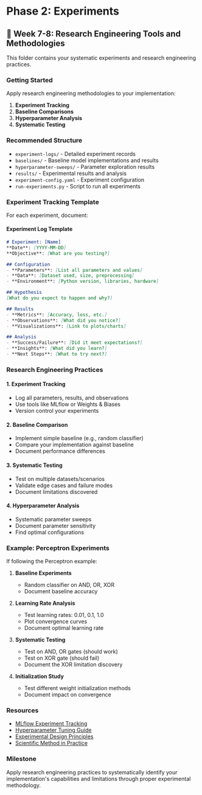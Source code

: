 # Phase 2: Experiments

## 🔬 Week 7-8: Research Engineering Tools and Methodologies

This folder contains your systematic experiments and research engineering practices.

### Getting Started

Apply research engineering methodologies to your implementation:

1. **Experiment Tracking**
2. **Baseline Comparisons**
3. **Hyperparameter Analysis**
4. **Systematic Testing**

### Recommended Structure

- `experiment-logs/` - Detailed experiment records
- `baselines/` - Baseline model implementations and results
- `hyperparameter-sweeps/` - Parameter exploration results
- `results/` - Experimental results and analysis
- `experiment-config.yaml` - Experiment configuration
- `run-experiments.py` - Script to run all experiments

### Experiment Tracking Template

For each experiment, document:

#### Experiment Log Template
```markdown
# Experiment: [Name]
**Date**: [YYYY-MM-DD]
**Objective**: [What are you testing?]

## Configuration
- **Parameters**: [List all parameters and values]
- **Data**: [Dataset used, size, preprocessing]
- **Environment**: [Python version, libraries, hardware]

## Hypothesis
[What do you expect to happen and why?]

## Results
- **Metrics**: [Accuracy, loss, etc.]
- **Observations**: [What did you notice?]
- **Visualizations**: [Link to plots/charts]

## Analysis
- **Success/Failure**: [Did it meet expectations?]
- **Insights**: [What did you learn?]
- **Next Steps**: [What to try next?]
```

### Research Engineering Practices

#### 1. Experiment Tracking
- Log all parameters, results, and observations
- Use tools like MLflow or Weights & Biases
- Version control your experiments

#### 2. Baseline Comparison
- Implement simple baseline (e.g., random classifier)
- Compare your implementation against baseline
- Document performance differences

#### 3. Systematic Testing
- Test on multiple datasets/scenarios
- Validate edge cases and failure modes
- Document limitations discovered

#### 4. Hyperparameter Analysis
- Systematic parameter sweeps
- Document parameter sensitivity
- Find optimal configurations

### Example: Perceptron Experiments

If following the Perceptron example:

1. **Baseline Experiments**
   - Random classifier on AND, OR, XOR
   - Document baseline accuracy

2. **Learning Rate Analysis**
   - Test learning rates: 0.01, 0.1, 1.0
   - Plot convergence curves
   - Document optimal learning rate

3. **Systematic Testing**
   - Test on AND, OR gates (should work)
   - Test on XOR gate (should fail)
   - Document the XOR limitation discovery

4. **Initialization Study**
   - Test different weight initialization methods
   - Document impact on convergence

### Resources

- [MLflow Experiment Tracking](https://mlflow.org/docs/latest/tutorials-and-examples/tutorial.html)
- [Hyperparameter Tuning Guide](https://scikit-learn.org/stable/modules/grid_search.html)
- [Experimental Design Principles](https://www.khanacademy.org/math/statistics-probability/designing-studies)
- [Scientific Method in Practice](https://www.khanacademy.org/science/biology/intro-to-biology/science-of-biology/a/the-science-of-biology)

### Milestone

Apply research engineering practices to systematically identify your implementation's capabilities and limitations through proper experimental methodology.
